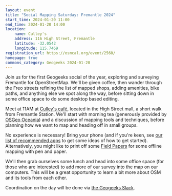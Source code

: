 ```yaml
---
layout: event
title: "Social Mapping Saturday: Fremantle 2024"
start_time: 2024-01-20 11:00
end_time: 2024-01-20 14:00
location:
    name: Culley's
    address: 116 High Street, Fremantle
    latitude: -32.0542
    longitude: 115.7469
registration_url: https://osmcal.org/event/2560/
homepage: true
commons_category: Geogeeks 2024-01-20
---
```


Join us for the first Geogeeks social of the year, exploring and surveying Fremantle for OpenStreetMap. We'll be given coffee, then wander through the Freo streets refining the list of mapped shops, adding amenities, bike paths, and anything else we spot along the way, before sitting down in some office space to do some desktop based editing.

Meet at 11AM at [Culley's café](https://culleys.com.au/), located in the High Street mall, a short walk from Fremantle Station.
We'll start with morning tea (generously provided by [OSGeo Oceania](https://osgeo-oceania.org))
and a discussion of mapping tools and techniques, before planning how we want to map and heading off in small groups.

No experience is necessary! Bring your phone (and if you're keen, see [our list of recommended apps](https://wiki.openstreetmap.org/wiki/Perth/Social_Mapping_Sunday#Getting_Started) to get some ideas of how to get started).
Alternatively, you might like to print off some [Field Papers](https://fieldpapers.org) for some offline mapping with pen and paper.

We'll then grab ourselves some lunch and head into some office space (for those who are interested) to add more of our survey into the map on our computers. This will be a great opportunity to learn a bit more about OSM and its tools from each other.

Coordination on the day will be done via [the Geogeeks Slack](https://join.slack.com/t/geogeeks/shared_invite/zt-13fnotoqb-YkyMTmvwZEB_nDUis_30hw).
